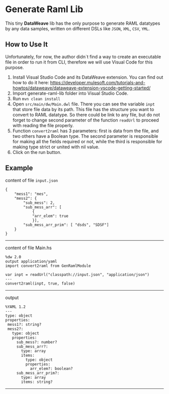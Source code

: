 # Generate Raml Lib

This tiny **DataWeave** lib has the only purpose to generate RAML datatypes by any data samples, written on different DSLs like `JSON`, `XML`, `CSV`, `YML`.


## How to Use It

Unfortunately, for now, the author didn`t find a way to create an executable file in order to run it from CLI, therefore we will use Visual Code for this purpose. 

1. Install Visual Studio Code and its DataWeave extension.
You can find out how to do it here: https://developer.mulesoft.com/tutorials-and-howtos/dataweave/dataweave-extension-vscode-getting-started/
2. Import generate-raml-lib folder into  Visual Studio Code.
3. Run ```mvn clean install```
4. Open ``src/main/dw/Main.dwl`` file. There you can see the variable `inpt` that store file data by its path. This file has the structure you want to convert to RAML datatype. So there could be link to any file, but do not forget to change second parameter of the function `readUrl` to proceed with reading the file properly.
5. Function `convert2raml` has 3 parameters: first is data from the file, and two others have a Boolean type. The second parameter is responsible for making all the fields required or not, while the third is responsible for making type strict or united with nil value.
6. Click on the run button.

## Example

content of file `input.json`

```
{
    "mess1": "mes",
    "mess2": {
        "sub_mess": 2,
        "sub_mess_arr": [
            {
            "arr_elem": true
            }],
        "sub_mess_arr_prim": [ "dsds", "SDSF"]
    }
}
```
---
content of file Main.hs 

```
%dw 2.0
output application/yaml
import convert2raml from GenRamlModule

var inpt = readUrl("classpath://input.json", "application/json")
---
convert2raml(inpt, true, false)
```
---
 
 output

 ```
 %YAML 1.2
---
type: object
properties:
  mess1?: string?
  mess2?:
    type: object
    properties:
      sub_mess?: number?
      sub_mess_arr?:
        type: array
        items:
          type: object
          properties:
            arr_elem?: boolean?
      sub_mess_arr_prim?:
        type: array
        items: string?
```
---
